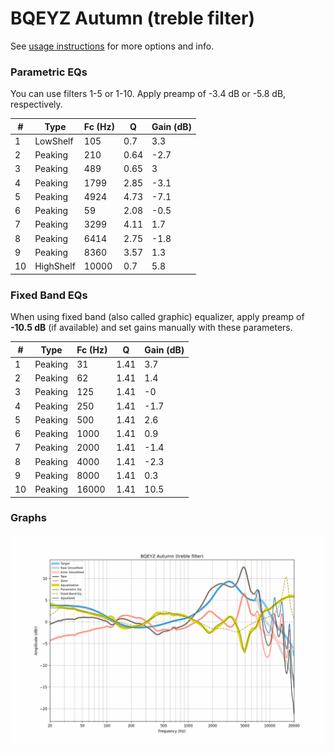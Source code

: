 # BQEYZ Autumn (treble filter)
See [usage instructions](https://github.com/jaakkopasanen/AutoEq#usage) for more options and info.

### Parametric EQs
You can use filters 1-5 or 1-10. Apply preamp of -3.4 dB or -5.8 dB, respectively.

|   # | Type      |   Fc (Hz) |    Q |   Gain (dB) |
|-----|-----------|-----------|------|-------------|
|   1 | LowShelf  |       105 | 0.7  |         3.3 |
|   2 | Peaking   |       210 | 0.64 |        -2.7 |
|   3 | Peaking   |       489 | 0.65 |         3   |
|   4 | Peaking   |      1799 | 2.85 |        -3.1 |
|   5 | Peaking   |      4924 | 4.73 |        -7.1 |
|   6 | Peaking   |        59 | 2.08 |        -0.5 |
|   7 | Peaking   |      3299 | 4.11 |         1.7 |
|   8 | Peaking   |      6414 | 2.75 |        -1.8 |
|   9 | Peaking   |      8360 | 3.57 |         1.3 |
|  10 | HighShelf |     10000 | 0.7  |         5.8 |

### Fixed Band EQs
When using fixed band (also called graphic) equalizer, apply preamp of **-10.5 dB** (if available) and set gains manually with these parameters.

|   # | Type    |   Fc (Hz) |    Q |   Gain (dB) |
|-----|---------|-----------|------|-------------|
|   1 | Peaking |        31 | 1.41 |         3.7 |
|   2 | Peaking |        62 | 1.41 |         1.4 |
|   3 | Peaking |       125 | 1.41 |        -0   |
|   4 | Peaking |       250 | 1.41 |        -1.7 |
|   5 | Peaking |       500 | 1.41 |         2.6 |
|   6 | Peaking |      1000 | 1.41 |         0.9 |
|   7 | Peaking |      2000 | 1.41 |        -1.4 |
|   8 | Peaking |      4000 | 1.41 |        -2.3 |
|   9 | Peaking |      8000 | 1.41 |         0.3 |
|  10 | Peaking |     16000 | 1.41 |        10.5 |

### Graphs
![](./BQEYZ%20Autumn%20(treble%20filter).png)
